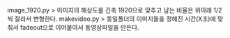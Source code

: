 image_1920.py > 이미지의 해상도를 긴축 1920으로 맞추고 남는 비율은 위아래 1/2씩 잘라서 변형한다.
makevideo.py > 동일폴더의 이미지들을 정해진 시간(X초)에 맞춰서 fadeout으로 이어붙여서 동영상파일을 만든다.
